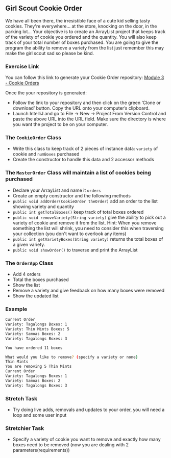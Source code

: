 ## Girl Scout Cookie Order

We have all been there, the irresistible face of a cute kid selling tasty cookies. They're everywhere...
at the store, knocking on the door, in the parking lot...
Your objective is to create an ArrayList project that keeps track of the variety of cookie you ordered and the quantity. You will also
keep track of your total number of boxes purchased. You are going to give the program the ability to remove a variety from the list
just remember this may make the girl scout sad so please be kind.

### Exercise Link

You can follow this link to generate your Cookie Order repository: [Module 3 - Cookie Orders](https://classroom.github.com/a/BTpEeTEK)

Once the your repository is generated:
- Follow the link to your repository and then click on the green ‘Clone or download’ button. Copy the URL onto your computer’s clipboard.
- Launch IntelliJ and go to File -> New -> Project From Version Control and paste the above URL into the URL field. Make sure the directory is where you want the project to be on your computer.

### The `CookieOrder` Class

*   Write this class to keep track of 2 pieces of instance data: `variety` of cookie and `numBoxes` purchased
*   Create the constructor to handle this data and 2 accessor methods

### The `MasterOrder` Class will maintain a list of cookies being purchased

*   Declare your ArrayList and name it `orders`
*   Create an empty constructor and the following methods
*   `public void addOrder(CookieOrder theOrder)` add an order to the list showing variety and quantity
*   `public int getTotalBoxes()` keep track of total boxes ordered
*   `public void removeVariety(String variety)` give the ability to pick out a variety of cookie and remove
    it from the list. Hint: When you remove something the list will shrink,
    you need to consider this when traversing your collection (you don't want to overlook any items)
*   `public int getVarietyBoxes(String variety)` returns the total boxes of a given variety.
*   `public void showOrder()` to traverse and print the ArrayList

### The `OrderApp` Class

*   Add 4 orders
*   Total the boxes purchased
*   Show the list
*   Remove a variety and give feedback on how many boxes were removed
*   Show the updated list

### Example

```bash
Current Order
Variety: Tagalongs Boxes: 1
Variety: Thin Mints Boxes: 5
Variety: Samoas Boxes: 2
Variety: Tagalongs Boxes: 3

You have ordered 11 boxes

What would you like to remove? (specify a variety or none)
Thin Mints
You are removing 5 Thin Mints
Current Order
Variety: Tagalongs Boxes: 1
Variety: Samoas Boxes: 2
Variety: Tagalongs Boxes: 3
```

### Stretch Task

*   Try doing live adds, removals and updates to your order, you will need a loop and some user input

### Stretchier Task

*   Specify a variety of cookie you want to remove and exactly how many boxes need to be removed
    (now you are dealing with 2 parameters(requirements))

